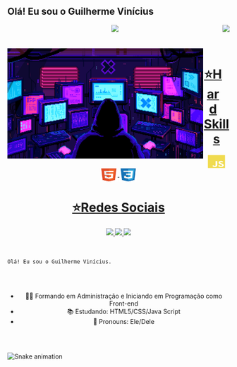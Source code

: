 ## Olá! Eu sou o Guilherme Vinícius

<div align= "center">
   <a href="https://github.com/guilhermevssantos">
   <img height="180em" src="https://github-readme-stats.vercel.app/api?username=guilhermevssantos&show_icons=true&theme=vision-friendly-dark&include_all_commits=true&count_private=true"/>
   <img align= "right" height="180em" src="https://github-readme-stats.vercel.app/api/top-langs/?username=guilhermevssantos&layout=compact&langs_count=6&theme=vision-friendly-dark"/>
</div>
<br>

<div  align="center"> 
  <div style="display: inline_block"><br>
    <img align="left" height="250" alt="coding-time" src="pixel-jeff-matrix-s.gif">
    <h1 align="center">⭐Hard Skills</h1>
    <img align="center" height="30" width="40" alt="js-icon"  src="https://raw.githubusercontent.com/devicons/devicon/master/icons/javascript/javascript-plain.svg">
    <img align="center" height="30" width="40" alt="html-icon" src="https://raw.githubusercontent.com/devicons/devicon/master/icons/html5/html5-original.svg">
    <img align="center" height="30" width="40" alt="css-icon" src="https://raw.githubusercontent.com/devicons/devicon/master/icons/css3/css3-original.svg">
   </div>

 <h1>⭐Redes Sociais</h1>
   <a href="https://instagram.com/a.loninho" target="_blank">
    <img src="https://img.shields.io/badge/-Instagram-%23E4405F?style=for-the-badge&logo=instagram&logoColor=white" target="_blank">
   </a>
   <a href = "mailto: guilherme.vinicius.s.santos@gmail.com">
    <img src="https://img.shields.io/badge/-Gmail-%23333?style=for-the-badge&logo=gmail&logoColor=white" target="_blank">
   </a>
   <a href="https://www.linkedin.com/in/guilherme-vinicius-s-santos" target="_blank">
    <img src="https://img.shields.io/badge/-LinkedIn-%230077B5?style=for-the-badge&logo=linkedin&logoColor=white" target="_blank">
   </a>
 </div>
<br><br>


    Olá! Eu sou o Guilherme Vinícius.

<br><br>

<ul align= "center">
 <li>
  👨‍🎓 Formando em Administração e Iniciando em Programação como Front-end
 </li>
 <li>
  📚 Estudando: HTML5/CSS/Java Script
 </li>
  <li>
  👨 Pronouns: Ele/Dele
 </li>
</ul>
 
<br><br>

![Snake animation](https://github.com/guilhermevssantos/guilhermevssantos/blob/output/github-contribution-grid-snake.svg)
